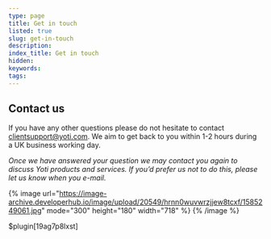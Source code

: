 ```yaml
---
type: page
title: Get in touch
listed: true
slug: get-in-touch
description: 
index_title: Get in touch
hidden: 
keywords: 
tags: 
---
```


## Contact us

If you have any other questions please do not hesitate to contact [clientsupport@yoti.com](clientsupport@yoti.com). We aim to get back to you within 1-2 hours during a UK business working day. 

_Once we have answered your question we may contact you again to discuss Yoti products and services. If you’d prefer us not to do this, please let us know when you e-mail._

{% image url="https://image-archive.developerhub.io/image/upload/20549/hrnn0wuvwrzjjew8tcxf/1585249061.jpg" mode="300" height="180" width="718" %}
{% /image %}

$plugin[19ag7p8lxst]